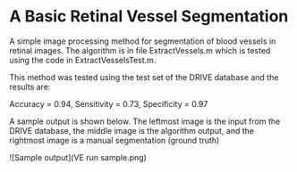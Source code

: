 # A Basic Retinal Vessel Segmentation

A simple image processing method for segmentation of blood vessels in retinal images. The algorithm is in file ExtractVessels.m which is tested using the code in ExtractVesselsTest.m.

This method was tested using the test set of the DRIVE database and the results are:

Accuracy = 0.94, Sensitivity = 0.73, Specificity = 0.97

A sample output is shown below. The leftmost image is the input from the DRIVE database, the middle image is the algorithm output, and the rightmost image is a manual segmentation (ground truth)

![Sample output](VE run sample.png)
